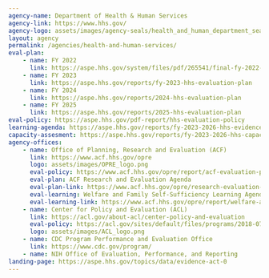```yaml
---
agency-name: Department of Health & Human Services
agency-link: https://www.hhs.gov/
agency-logo: assets/images/agency-seals/health_and_human_department_seal.png
layout: agency
permalink: /agencies/health-and-human-services/
eval-plan:
    - name: FY 2022
      link: https://aspe.hhs.gov/system/files/pdf/265541/final-fy-2022-evaluation-plan.pdf
    - name: FY 2023
      link: https://aspe.hhs.gov/reports/fy-2023-hhs-evaluation-plan
    - name: FY 2024
      link: https://aspe.hhs.gov/reports/2024-hhs-evaluation-plan
    - name: FY 2025
      link: https://aspe.hhs.gov/reports/2025-hhs-evaluation-plan
eval-policy: https://aspe.hhs.gov/pdf-report/hhs-evaluation-policy
learning-agenda: https://aspe.hhs.gov/reports/fy-2023-2026-hhs-evidence-building-plan
capacity-assesment: https://aspe.hhs.gov/reports/fy-2023-2026-hhs-capacity-assessment
agency-offices:
    - name: Office of Planning, Research and Evaluation (ACF)
      link: https://www.acf.hhs.gov/opre
      logo: assets/images/OPRE_logo.png
      eval-policy: https://www.acf.hhs.gov/opre/report/acf-evaluation-policy
      eval-plan: ACF Research and Evaluation Agenda
      eval-plan-link: https://www.acf.hhs.gov/opre/research-evaluation-agenda
      eval-learning: Welfare and Family Self-Sufficiency Learning Agenda
      eval-learning-link: https://www.acf.hhs.gov/opre/report/welfare-and-family-self-sufficiency-learning-agenda
    - name: Center for Policy and Evaluation (ACL)
      link: https://acl.gov/about-acl/center-policy-and-evaluation
      eval-policy: https://acl.gov/sites/default/files/programs/2018-07/ACL%20evaluation%20policy%20FINAL%207-2-2018_0.docx
      logo: assets/images/ACL_logo.png
    - name: CDC Program Performance and Evaluation Office
      link: https://www.cdc.gov/program/
    - name: NIH Office of Evaluation, Performance, and Reporting
landing-page: https://aspe.hhs.gov/topics/data/evidence-act-0
---
```

